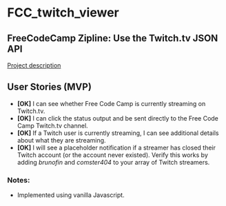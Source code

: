 # FCC_twitch_viewer


## FreeCodeCamp Zipline: Use the Twitch.tv JSON API
[Project description](https://www.freecodecamp.com/challenges/use-the-twitchtv-json-api)

## User Stories (MVP)
- __[OK]__ I can see whether Free Code Camp is currently streaming on Twitch.tv.
- __[OK]__ I can click the status output and be sent directly to the Free Code Camp Twitch.tv channel.
- __[OK]__ If a Twitch user is currently streaming, I can see additional details about what they are streaming.
- __[OK]__ I will see a placeholder notification if a streamer has closed their Twitch account (or the account never existed). Verify this works by adding _brunofin_ and _comster404_ to your array of Twitch streamers.

### Notes:
- Implemented using vanilla Javascript.

